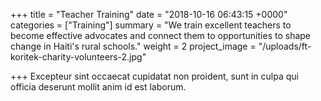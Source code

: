 +++
title = "Teacher Training"
date = "2018-10-16 06:43:15 +0000"
categories = ["Training"]
summary = "We train excellent teachers to become effective advocates and connect them to opportunities to shape change in Haiti's rural schools."
weight = 2
project_image = "/uploads/ft-koritek-charity-volunteers-2.jpg"

+++
Excepteur sint occaecat cupidatat non proident, sunt in culpa qui officia deserunt mollit anim id est laborum.